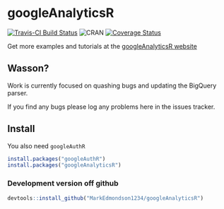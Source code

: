 # googleAnalyticsR
[![Travis-CI Build Status](https://travis-ci.org/MarkEdmondson1234/googleAnalyticsR.svg?branch=master)](https://travis-ci.org/MarkEdmondson1234/googleAnalyticsR)
![CRAN](http://www.r-pkg.org/badges/version/googleAnalyticsR)
[![Coverage Status](https://img.shields.io/codecov/c/github/MarkEdmondson1234/googleAnalyticsR/master.svg)](https://codecov.io/github/MarkEdmondson1234/googleAnalyticsR?branch=master)

Get more examples and tutorials at the [googleAnalyticsR website](http://code.markedmondson.me/googleAnalyticsR)

## Wasson?

Work is currently focused on quashing bugs and updating the BigQuery parser.

If you find any bugs please log any problems here in the issues tracker.

## Install

You also need `googleAuthR`

```r
install.packages("googleAuthR")
install.packages("googleAnalyticsR")
```

### Development version off github

```r
devtools::install_github("MarkEdmondson1234/googleAnalyticsR")
```

